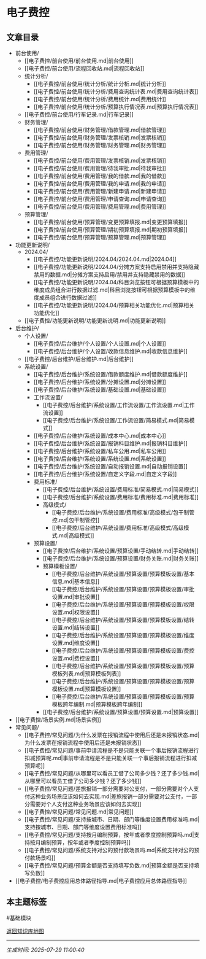 # 电子费控

## 文章目录
- 前台使用/
  - [[电子费控/前台使用/前台使用.md|前台使用]]
  - [[电子费控/前台使用/流程回收站.md|流程回收站]]
  - 统计分析/
    - [[电子费控/前台使用/统计分析/统计分析.md|统计分析]]
    - [[电子费控/前台使用/统计分析/费用查询统计表.md|费用查询统计表]]
    - [[电子费控/前台使用/统计分析/费用统计.md|费用统计]]
    - [[电子费控/前台使用/统计分析/预算执行情况表.md|预算执行情况表]]
  - [[电子费控/前台使用/行车记录.md|行车记录]]
  - 财务管理/
    - [[电子费控/前台使用/财务管理/借款管理.md|借款管理]]
    - [[电子费控/前台使用/财务管理/发票核销.md|发票核销]]
    - [[电子费控/前台使用/财务管理/财务管理.md|财务管理]]
  - 费用管理/
    - [[电子费控/前台使用/费用管理/发票核销.md|发票核销]]
    - [[电子费控/前台使用/费用管理/待我审批.md|待我审批]]
    - [[电子费控/前台使用/费用管理/我的借款.md|我的借款]]
    - [[电子费控/前台使用/费用管理/我的申请.md|我的申请]]
    - [[电子费控/前台使用/费用管理/新建申请.md|新建申请]]
    - [[电子费控/前台使用/费用管理/申请查询.md|申请查询]]
    - [[电子费控/前台使用/费用管理/费用管理.md|费用管理]]
  - 预算管理/
    - [[电子费控/前台使用/预算管理/变更预算填报.md|变更预算填报]]
    - [[电子费控/前台使用/预算管理/期初预算填报.md|期初预算填报]]
    - [[电子费控/前台使用/预算管理/预算管理.md|预算管理]]
- 功能更新说明/
  - 2024.04/
    - [[电子费控/功能更新说明/2024.04/2024.04.md|2024.04]]
    - [[电子费控/功能更新说明/2024.04/分摊方案支持启用禁用并支持隐藏禁用的数据.md|分摊方案支持启用/禁用并支持隐藏禁用的数据]]
    - [[电子费控/功能更新说明/2024.04/科目浏览按钮可根据预算模板中的维度成员组合进行数据过滤.md|科目浏览按钮可根据预算模板中的维度成员组合进行数据过滤]]
    - [[电子费控/功能更新说明/2024.04/预算相关功能优化.md|预算相关功能优化]]
  - [[电子费控/功能更新说明/功能更新说明.md|功能更新说明]]
- 后台维护/
  - 个人设置/
    - [[电子费控/后台维护/个人设置/个人设置.md|个人设置]]
    - [[电子费控/后台维护/个人设置/收款信息维护.md|收款信息维护]]
  - [[电子费控/后台维护/后台维护.md|后台维护]]
  - 系统设置/
    - [[电子费控/后台维护/系统设置/借款额度维护.md|借款额度维护]]
    - [[电子费控/后台维护/系统设置/分摊设置.md|分摊设置]]
    - [[电子费控/后台维护/系统设置/基础设置.md|基础设置]]
    - 工作流设置/
      - [[电子费控/后台维护/系统设置/工作流设置/工作流设置.md|工作流设置]]
      - [[电子费控/后台维护/系统设置/工作流设置/简易模式.md|简易模式]]
    - [[电子费控/后台维护/系统设置/成本中心.md|成本中心]]
    - [[电子费控/后台维护/系统设置/报销科目维护.md|报销科目维护]]
    - [[电子费控/后台维护/系统设置/私车公用.md|私车公用]]
    - [[电子费控/后台维护/系统设置/系统设置.md|系统设置]]
    - [[电子费控/后台维护/系统设置/自动报销设置.md|自动报销设置]]
    - [[电子费控/后台维护/系统设置/自定义字段.md|自定义字段]]
    - 费用标准/
      - [[电子费控/后台维护/系统设置/费用标准/简易模式.md|简易模式]]
      - [[电子费控/后台维护/系统设置/费用标准/费用标准.md|费用标准]]
      - 高级模式/
        - [[电子费控/后台维护/系统设置/费用标准/高级模式/包干制管控.md|包干制管控]]
        - [[电子费控/后台维护/系统设置/费用标准/高级模式/高级模式.md|高级模式]]
    - 预算设置/
      - [[电子费控/后台维护/系统设置/预算设置/手动结转.md|手动结转]]
      - [[电子费控/后台维护/系统设置/预算设置/财务关账.md|财务关账]]
      - 预算模板设置/
        - [[电子费控/后台维护/系统设置/预算设置/预算模板设置/基本信息.md|基本信息]]
        - [[电子费控/后台维护/系统设置/预算设置/预算模板设置/审批设置.md|审批设置]]
        - [[电子费控/后台维护/系统设置/预算设置/预算模板设置/权限设置.md|权限设置]]
        - [[电子费控/后台维护/系统设置/预算设置/预算模板设置/结转设置.md|结转设置]]
        - [[电子费控/后台维护/系统设置/预算设置/预算模板设置/维度设置.md|维度设置]]
        - [[电子费控/后台维护/系统设置/预算设置/预算模板设置/费控设置.md|费控设置]]
        - [[电子费控/后台维护/系统设置/预算设置/预算模板设置/预算模板列表.md|预算模板列表]]
        - [[电子费控/后台维护/系统设置/预算设置/预算模板设置/预算模板设置.md|预算模板设置]]
        - [[电子费控/后台维护/系统设置/预算设置/预算模板设置/预算模板跨年编制.md|预算模板跨年编制]]
      - [[电子费控/后台维护/系统设置/预算设置/预算设置.md|预算设置]]
- [[电子费控/场景实例.md|场景实例]]
- 常见问题/
  - [[电子费控/常见问题/为什么发票在报销流程中使用后还是未报销状态.md|为什么发票在报销流程中使用后还是未报销状态]]
  - [[电子费控/常见问题/事前申请流程是不是只能关联一个事后报销流程进行扣减预算呢.md|事前申请流程是不是只能关联一个事后报销流程进行扣减预算呢]]
  - [[电子费控/常见问题/从哪里可以看员工借了公司多少钱？还了多少钱.md|从哪里可以看员工借了公司多少钱？还了多少钱]]
  - [[电子费控/常见问题/差旅报销一部分需要对公支付，一部分需要对个人支付这种业务场景应该如何去实现.md|差旅报销一部分需要对公支付，一部分需要对个人支付这种业务场景应该如何去实现]]
  - [[电子费控/常见问题/常见问题.md|常见问题]]
  - [[电子费控/常见问题/支持按城市、日期、部门等维度设置费用标准吗.md|支持按城市、日期、部门等维度设置费用标准吗]]
  - [[电子费控/常见问题/支持按月编制预算，按年或者季度控制预算吗.md|支持按月编制预算，按年或者季度控制预算吗]]
  - [[电子费控/常见问题/系统支持对公的预付款场景吗.md|系统支持对公的预付款场景吗]]
  - [[电子费控/常见问题/预算金额是否支持填写负数.md|预算金额是否支持填写负数]]
- [[电子费控/电子费控应用总体路径指导.md|电子费控应用总体路径指导]]

## 本主题标签
#基础模块 

[返回知识库地图](知识库地图.md)

---
*生成时间: 2025-07-29 11:00:40*